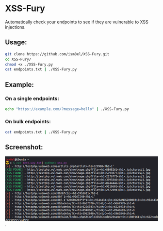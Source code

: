 # XSS-Fury
Automatically check your endpoints to see if they are vulnerable to XSS injections.

## Usage:
```bash
git clone https://github.com/ism8el/XSS-Fury.git
cd XSS-Fury/
chmod +x ./XSS-Fury.py
cat endpoints.txt | ./XSS-Fury.py
```

## Example:
### On a single endpoints:
```bash
echo "https://example.com/?message=hello" | ./XSS-Fury.py
```

### On bulk endpoints:
```bash
cat endpoints.txt | ./XSS-Fury.py
```

## Screenshot:
![Screenshot](/image.png "Screenshot").
